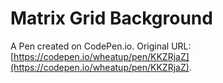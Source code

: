 # Matrix Grid Background

A Pen created on CodePen.io. Original URL: [https://codepen.io/wheatup/pen/KKZRjaZ](https://codepen.io/wheatup/pen/KKZRjaZ).

